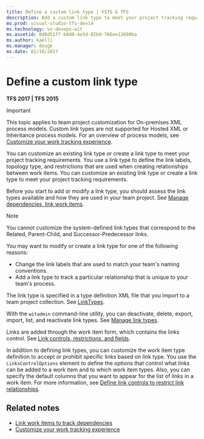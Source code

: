 ```yaml
---
title: Define a custom link type | VSTS & TFS
description: Add a custom link type to meet your project tracking requirements - Team Foundation Server (TFS)
ms.prod: visual-studio-tfs-dev14
ms.technology: vs-devops-wit
ms.assetid: 0d0d51f7-b8d0-4e5d-82b9-766ee12690ba
ms.author: kaelli
ms.manager: douge
ms.date: 02/10/2017
---
```


# Define a custom link type


<b> TFS 2017 | TFS 2015 </b> 

>[!IMPORTANT]  
>This topic applies to team project customization for On-premises XML process models. Custom link types are not supported for Hosted XML or Inheritance process models. For an overview of process models, see [Customize your work tracking experience](../customize-work.md). 


You can customize an existing link type or create a link type to meet your project tracking requirements. You use a link type to define the link labels, topology type, and restrictions that are used when creating relationships between work items.  You can customize an existing link type or create a link type to meet your project tracking requirements.  

Before you start to add or modify a link type, you should assess the link types available and how they are used in your team project. See [Manage dependencies, link work items](../../track/link-work-items-support-traceability.md).  
  
> [!NOTE]  
>  You cannot customize the system-defined link types that correspond to the Related, Parent-Child, and Successor-Predecessor links.  
  
You may want to modify or create a link type for one of the following reasons:  
  
-   Change the link labels that are used to match your team's naming conventions.  
-   Add a link type to track a particular relationship that is unique to your team's process.  
  

The link type is specified in a type definition XML file that you import to a team project collection. See [LinkTypes](link-type-element-reference.md).  
  
With the `witadmin` command-line utility, you can deactivate, delete, export, import, list, and reactivate link types. See [Manage link types](witadmin/manage-link-types.md).  
  
Links are added through the work item form, which contains the links control. See [Link controls, restrictions, and fields](../../track/linking-attachments.md).  
  
In addition to defining link types, you can customize the work item type definition to accept or prohibit specific links based on link type. You use the `LinksControlOptions` element to define the options that control what links can be added to a work item and to which work item types. Also, you can specify the default columns that you want to appear for the list of links in a work item. For more information, see [Define link controls to restrict link relationships](define-link-controls.md).  
  
## Related notes  
- [Link work items to track dependencies](../../track/link-work-items-support-traceability.md)
- [Customize your work tracking experience](../customize-work.md) 